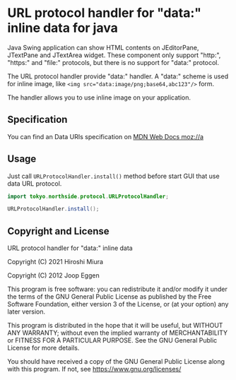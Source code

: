 # URL protocol handler for "data:" inline data for java

Java Swing application can show HTML contents on JEditorPane, JTextPane and JTextArea widget.
These component only support "http:", "https:" and "file:" protocols, but there is no support for
"data:" protocol.

The URL protocol handler provide "data:" handler.
A "data:" scheme is used for inline image, like `<img src="data:image/png;base64,abc123"/>` form.

The handler allows you to use inline image on your application.

## Specification

You can find an Data URIs specification on [MDN Web Docs moz://a](https://developer.mozilla.org/en-US/docs/Web/HTTP/Basics_of_HTTP/Data_URIs)

## Usage

Just call `URLProtocolHandler.install()` method before start GUI that use data URL protocol.

```java
import tokyo.northside.protocol.URLProtocolHandler;

URLProtocolHandler.install();
```


## Copyright and License

URL protocol handler for "data:" inline data

Copyright (C) 2021 Hiroshi Miura

Copyright (C) 2012 Joop Eggen

This program is free software: you can redistribute it and/or modify
it under the terms of the GNU General Public License as published by
the Free Software Foundation, either version 3 of the License, or
(at your option) any later version.

This program is distributed in the hope that it will be useful,
but WITHOUT ANY WARRANTY; without even the implied warranty of
MERCHANTABILITY or FITNESS FOR A PARTICULAR PURPOSE.  See the
GNU General Public License for more details.

You should have received a copy of the GNU General Public License
along with this program.  If not, see <https://www.gnu.org/licenses/>
